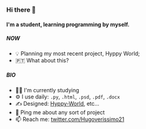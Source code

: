 ### Hi there 👋

#### I'm a student, learning programming by myself.

##### NOW

- 💡 Planning my most recent project, Hyppy World;
- 🇵🇹 What about this?

##### BIO

- 👨‍🎓	I'm currently studying
- ⚙️ I use daily: `.py`, `.html`, `.psd`, `.pdf`, `.docx`
- ✍️ Designed: [Hyppy-World](https://hyppy-world.github.io/), etc…
- 💬 Ping me about any sort of project
- 📫 Reach me: [twitter.com/Hugoverissimo21](https://twitter.com/Hugover21)

<!--
this is a comment
-->
